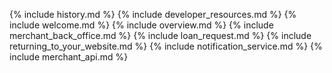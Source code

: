 ---
---

{% include history.md %}
{% include developer_resources.md %}
{% include welcome.md %}
{% include overview.md %}
{% include merchant_back_office.md %}
{% include loan_request.md %}
{% include returning_to_your_website.md %}
{% include notification_service.md %}
{% include merchant_api.md %}
